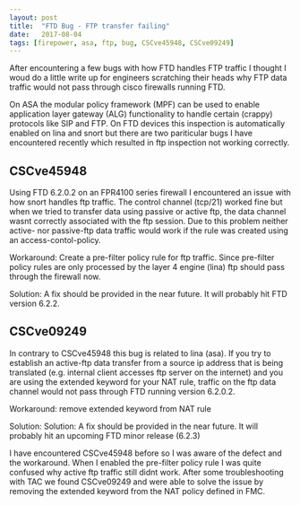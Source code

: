 ```yaml
---
layout: post
title:  "FTD Bug - FTP transfer failing"
date:   2017-08-04
tags: [firepower, asa, ftp, bug, CSCve45948, CSCve09249]
---
```


After encountering a few bugs with how FTD handles FTP traffic I thought I woud do a little write up for engineers scratching their heads why FTP data traffic would not pass through cisco firewalls running FTD.

<!--more-->

On ASA the modular policy framework (MPF) can be used to enable application layer gateway (ALG) functionality to handle certain (crappy) protocols like SIP and FTP. On FTD devices this inspection is automatically enabled on lina and snort but there are two pariticular bugs I have encountered recently which resulted in ftp inspection not working correctly.

## CSCve45948

Using FTD 6.2.0.2 on an FPR4100 series firewall I encountered an issue with how snort handles ftp traffic. The control channel (tcp/21) worked fine but when we tried to transfer data using passive or active ftp, the data channel wasnt correctly associated with the ftp session. Due to this problem neither active- nor passive-ftp data traffic would work if the rule was created using an access-contol-policy.

Workaround: Create a pre-filter policy rule for ftp traffic. Since pre-filter policy rules are only processed by the layer 4 engine (lina) ftp should pass through the firewall now.

Solution: A fix should be provided in the near future. It will probably hit FTD version 6.2.2.

## CSCve09249

In contrary to CSCve45948 this bug is related to lina (asa). If you try to establish an active-ftp data transfer from a source ip address that is being translated (e.g. internal client accesses ftp server on the internet) and you are using the extended keyword for your NAT rule, traffic on the ftp data channel would not pass through FTD running version 6.2.0.2. 

Workaround: remove extended keyword from NAT rule

Solution: Solution: A fix should be provided in the near future. It will probably hit an upcoming FTD minor release (6.2.3)




I have encountered CSCve45948 before so I was aware of the  defect and the workaround. When I enabled the pre-filter policy rule I was quite confused why active ftp traffic still didnt work. After some troubleshooting with TAC we found CSCve09249 and were able to solve the issue by removing the extended keyword from the NAT policy defined in FMC. 


